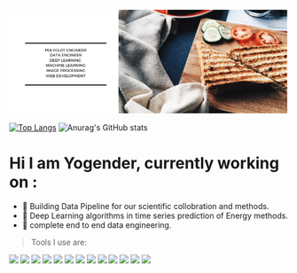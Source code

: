 [![Header](https://github.com/yogenderPalChandra/yogenderPalChandra/blob/main/Desert%20Safari%20Facebook%20Cover.png "Header")](https://some-url.dev/)

[![Top Langs](https://github-readme-stats.vercel.app/api/top-langs/?username=yogenderPalChandra)](https://github.com/anuraghazra/github-readme-stats)
![Anurag's GitHub stats](https://github-readme-stats.vercel.app/api?username=yogenderPalChandra&show_icons=true&theme=radical)


#  Hi I am Yogender, currently working on :
* 🔭 Building Data Pipeline for our scientific collobration and methods.
* 👯 Deep Learning algorithms in time series prediction of Energy methods.
* 💬 complete end to end data engineering.

> Tools I use are:

![](https://img.shields.io/badge/OS-Linux/Ubuntu-informational?style=flat&logo=Ubuntu&logoColor=white&color=2bbc8a)  ![](https://img.shields.io/badge/code-Python-informational?style=flat&logo=Python&logoColor=white&color=2bbc8a)  ![](https://img.shields.io/badge/code-JS-informational?style=flat&logo=Javascript&logoColor=white&color=2bbc8a)  ![](https://img.shields.io/badge/code-ReactJS-informational?style=flat&logo=React&logoColor=white&color=2bbc8a)  ![](https://img.shields.io/badge/shell-Bash-informational?style=flat&logo=Linux&logoColor=white&color=2bbc8a)  ![](https://img.shields.io/badge/DB-PostGres-informational?style=flat&logo=PostgreSQL&logoColor=white&color=2bbc8a)  ![](https://img.shields.io/badge/DB-MySQL-informational?style=flat&logo=MySQL&logoColor=white&color=2bbc8a)  ![](https://img.shields.io/badge/Tool-Docker-informational?style=flat&logo=Docker&logoColor=white&color=2bbc8a) ![](https://img.shields.io/badge/cloud-Heroku-informational?style=flat&logo=Heroku&logoColor=white&color=2bbc8a) ![](https://img.shields.io/badge/MLDL-Keras-informational?style=flat&logo=Keras&logoColor=white&color=2bbc8a) ![](https://img.shields.io/badge/Data_PipeLine-RaspBerryPi-informational?style=flat&logo=Raspberry-Pi&logoColor=white&color=2bbc8a) ![](https://img.shields.io/badge/Web_Dev-Flask-informational?style=flat&logo=Flask&logoColor=white&color=2bbc8a)
 ![](https://img.shields.io/badge/Web_Dev-Django-informational?style=flat&logo=Django&logoColor=white&color=2bbc8a)




<!--
**yogenderPalChandra/yogenderPalChandra** is a ✨ _special_ ✨ repository because its `README.md` (this file) appears on your GitHub profile.

Personal blog:
https://yogender_blog-xezljg.turbo360-vertex.com/

Here are some ideas to get you started:

- 🔭 I’m currently working on ...
- 🌱 I’m currently learning ...
- 👯 I’m looking to collaborate on ...
- 🤔 I’m looking for help with ...
- 💬 Ask me about ...
- 📫 How to reach me: ...
- 😄 Pronouns: ...
- ⚡ Fun fact: ...
-->
